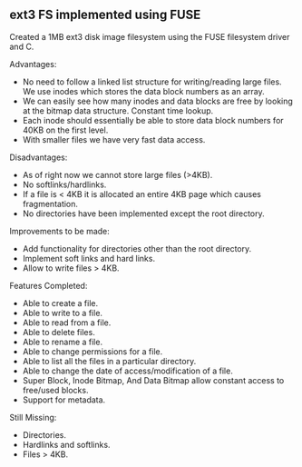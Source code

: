 ## ext3 FS implemented using FUSE 

Created a 1MB ext3 disk image filesystem using the FUSE filesystem driver and C.

Advantages: 
- No need to follow a linked list structure for writing/reading
  large files. We use inodes which stores the data block numbers
  as an array.
- We can easily see how many inodes and data blocks are free by
  looking at the bitmap data structure. Constant time lookup.
- Each inode should essentially be able to store data block 
  numbers for 40KB on the first level.
- With smaller files we have very fast data access.

Disadvantages:
- As of right now we cannot store large files (>4KB).
- No softlinks/hardlinks.
- If a file is < 4KB it is allocated an entire 4KB page which
  causes fragmentation.
- No directories have been implemented except the root directory.

Improvements to be made:
- Add functionality for directories other than the root directory.
- Implement soft links and hard links.
- Allow to write files > 4KB.

Features Completed:
- Able to create a file.
- Able to write to a file.
- Able to read from a file.
- Able to delete files.
- Able to rename a file.
- Able to change permissions for a file.
- Able to list all the files in a particular directory.
- Able to change the date of access/modification of a file.
- Super Block, Inode Bitmap, And Data Bitmap allow constant access
  to free/used blocks.
- Support for metadata.

Still Missing:
- Directories.
- Hardlinks and softlinks.
- Files > 4KB.
